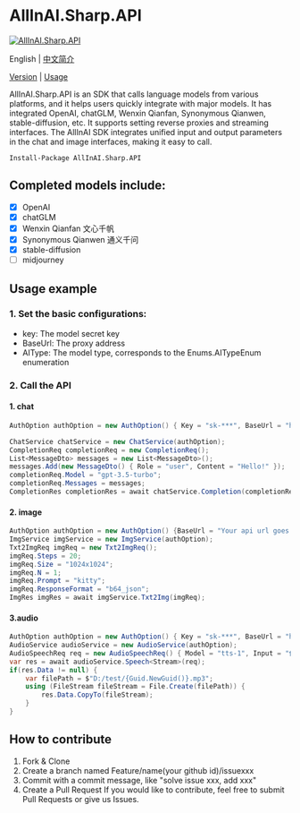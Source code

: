 # AllInAI.Sharp.API

[![AllInAI.Sharp.API](https://img.shields.io/nuget/v/AllInAI.Sharp.API?style=for-the-badge)](https://www.nuget.org/packages/AllInAI.Sharp.API/)

English | [中文简介](https://github.com/raokun/AllInAI.Sharp.API/blob/main/README-CN.md)

[Version](https://github.com/raokun/AllInAI.Sharp.API/blob/main/Changes/changes.md) | [Usage](https://github.com/raokun/AllInAI.Sharp.API/blob/main/Test/sampleUsage.md) 

AllInAI.Sharp.API is an SDK that calls language models from various platforms, and it helps users quickly integrate with major models. It has integrated OpenAI, chatGLM, Wenxin Qianfan, Synonymous Qianwen, stable-diffusion, etc. It supports setting reverse proxies and streaming interfaces.
The AllInAI SDK integrates unified input and output parameters in the chat and image interfaces, making it easy to call.

```
Install-Package AllInAI.Sharp.API
```
## Completed models include:
- [X] OpenAI
- [X] chatGLM
- [X] Wenxin Qianfan 文心千帆
- [X] Synonymous Qianwen 通义千问
- [X] stable-diffusion
- [ ] midjourney

## Usage example

### 1. Set the basic configurations:
   - key: The model secret key
   - BaseUrl: The proxy address
   - AIType: The model type, corresponds to the Enums.AITypeEnum enumeration

### 2. Call the API
#### 1. chat
```c#
AuthOption authOption = new AuthOption() { Key = "sk-***", BaseUrl = "https://api.openai.com", AIType = Enums.AITypeEnum.OpenAi };

ChatService chatService = new ChatService(authOption);
CompletionReq completionReq = new CompletionReq();
List<MessageDto> messages = new List<MessageDto>();
messages.Add(new MessageDto() { Role = "user", Content = "Hello!" });
completionReq.Model = "gpt-3.5-turbo";
completionReq.Messages = messages;
CompletionRes completionRes = await chatService.Completion(completionReq);
```
#### 2. image
```c#
AuthOption authOption = new AuthOption() {BaseUrl = "Your api url goes here", AIType = Enums.AITypeEnum.SD };
ImgService imgService = new ImgService(authOption);
Txt2ImgReq imgReq = new Txt2ImgReq();
imgReq.Steps = 20;
imgReq.Size = "1024x1024";
imgReq.N = 1;
imgReq.Prompt = "kitty";
imgReq.ResponseFormat = "b64_json";
ImgRes imgRes = await imgService.Txt2Img(imgReq);
```
#### 3.audio

```c#
AuthOption authOption = new AuthOption() { Key = "sk-***", BaseUrl = "https://api.openai.com", AIType = Enums.AITypeEnum.OpenAi };
AudioService audioService = new AudioService(authOption);
AudioSpeechReq req = new AudioSpeechReq() { Model = "tts-1", Input = "你好，我是饶坤，我是AllInAI.Sharp.API的开发者", Voice = "alloy" };
var res = await audioService.Speech<Stream>(req);
if(res.Data != null) {
    var filePath = $"D:/test/{Guid.NewGuid()}.mp3";
    using (FileStream fileStream = File.Create(filePath)) {
        res.Data.CopyTo(fileStream);
    }
}

```
## How to contribute
1. Fork & Clone
2. Create a branch named Feature/name(your github id)/issuexxx
3. Commit with a commit message, like "solve issue xxx, add xxx"
4. Create a Pull Request
If you would like to contribute, feel free to submit Pull Requests or give us Issues.

